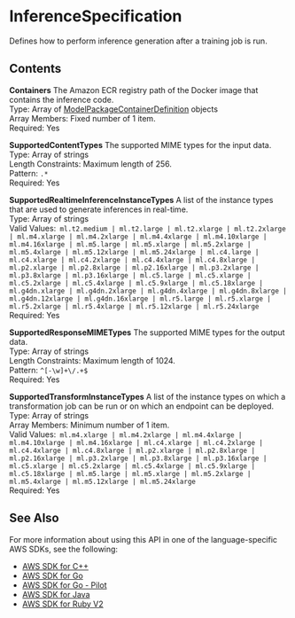 # InferenceSpecification<a name="API_InferenceSpecification"></a>

Defines how to perform inference generation after a training job is run\.

## Contents<a name="API_InferenceSpecification_Contents"></a>

 **Containers**   <a name="SageMaker-Type-InferenceSpecification-Containers"></a>
The Amazon ECR registry path of the Docker image that contains the inference code\.  
Type: Array of [ModelPackageContainerDefinition](API_ModelPackageContainerDefinition.md) objects  
Array Members: Fixed number of 1 item\.  
Required: Yes

 **SupportedContentTypes**   <a name="SageMaker-Type-InferenceSpecification-SupportedContentTypes"></a>
The supported MIME types for the input data\.  
Type: Array of strings  
Length Constraints: Maximum length of 256\.  
Pattern: `.*`   
Required: Yes

 **SupportedRealtimeInferenceInstanceTypes**   <a name="SageMaker-Type-InferenceSpecification-SupportedRealtimeInferenceInstanceTypes"></a>
A list of the instance types that are used to generate inferences in real\-time\.  
Type: Array of strings  
Valid Values:` ml.t2.medium | ml.t2.large | ml.t2.xlarge | ml.t2.2xlarge | ml.m4.xlarge | ml.m4.2xlarge | ml.m4.4xlarge | ml.m4.10xlarge | ml.m4.16xlarge | ml.m5.large | ml.m5.xlarge | ml.m5.2xlarge | ml.m5.4xlarge | ml.m5.12xlarge | ml.m5.24xlarge | ml.c4.large | ml.c4.xlarge | ml.c4.2xlarge | ml.c4.4xlarge | ml.c4.8xlarge | ml.p2.xlarge | ml.p2.8xlarge | ml.p2.16xlarge | ml.p3.2xlarge | ml.p3.8xlarge | ml.p3.16xlarge | ml.c5.large | ml.c5.xlarge | ml.c5.2xlarge | ml.c5.4xlarge | ml.c5.9xlarge | ml.c5.18xlarge | ml.g4dn.xlarge | ml.g4dn.2xlarge | ml.g4dn.4xlarge | ml.g4dn.8xlarge | ml.g4dn.12xlarge | ml.g4dn.16xlarge | ml.r5.large | ml.r5.xlarge | ml.r5.2xlarge | ml.r5.4xlarge | ml.r5.12xlarge | ml.r5.24xlarge`   
Required: Yes

 **SupportedResponseMIMETypes**   <a name="SageMaker-Type-InferenceSpecification-SupportedResponseMIMETypes"></a>
The supported MIME types for the output data\.  
Type: Array of strings  
Length Constraints: Maximum length of 1024\.  
Pattern: `^[-\w]+\/.+$`   
Required: Yes

 **SupportedTransformInstanceTypes**   <a name="SageMaker-Type-InferenceSpecification-SupportedTransformInstanceTypes"></a>
A list of the instance types on which a transformation job can be run or on which an endpoint can be deployed\.  
Type: Array of strings  
Array Members: Minimum number of 1 item\.  
Valid Values:` ml.m4.xlarge | ml.m4.2xlarge | ml.m4.4xlarge | ml.m4.10xlarge | ml.m4.16xlarge | ml.c4.xlarge | ml.c4.2xlarge | ml.c4.4xlarge | ml.c4.8xlarge | ml.p2.xlarge | ml.p2.8xlarge | ml.p2.16xlarge | ml.p3.2xlarge | ml.p3.8xlarge | ml.p3.16xlarge | ml.c5.xlarge | ml.c5.2xlarge | ml.c5.4xlarge | ml.c5.9xlarge | ml.c5.18xlarge | ml.m5.large | ml.m5.xlarge | ml.m5.2xlarge | ml.m5.4xlarge | ml.m5.12xlarge | ml.m5.24xlarge`   
Required: Yes

## See Also<a name="API_InferenceSpecification_SeeAlso"></a>

For more information about using this API in one of the language\-specific AWS SDKs, see the following:
+  [AWS SDK for C\+\+](https://docs.aws.amazon.com/goto/SdkForCpp/sagemaker-2017-07-24/InferenceSpecification) 
+  [AWS SDK for Go](https://docs.aws.amazon.com/goto/SdkForGoV1/sagemaker-2017-07-24/InferenceSpecification) 
+  [AWS SDK for Go \- Pilot](https://docs.aws.amazon.com/goto/SdkForGoPilot/sagemaker-2017-07-24/InferenceSpecification) 
+  [AWS SDK for Java](https://docs.aws.amazon.com/goto/SdkForJava/sagemaker-2017-07-24/InferenceSpecification) 
+  [AWS SDK for Ruby V2](https://docs.aws.amazon.com/goto/SdkForRubyV2/sagemaker-2017-07-24/InferenceSpecification) 